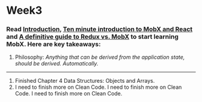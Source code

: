# Week3

### Read [Introduction](https://mobx.js.org/README.html), [Ten minute introduction to MobX and React](https://mobx.js.org/getting-started) and [A definitive guide to Redux vs. MobX](https://blog.logrocket.com/redux-vs-mobx/) to start learning MobX. Here are key takeaways:

1. Philosophy:
_Anything that can be derived from the application state, should be derived. Automatically._

---

1. Finished Chapter 4 Data Structures: Objects and Arrays.
2. I need to finish more on Clean Code. I need to finish more on Clean Code. I need to finish more on Clean Code.
